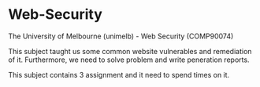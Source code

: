 # Web-Security
The University of Melbourne (unimelb) - Web Security (COMP90074)

This subject taught us some common website vulnerables and remediation of it. Furthermore, we need to solve problem and write peneration reports.

This subject contains 3 assignment and it need to spend times on it.
